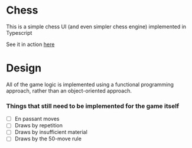 # Chess
This is a simple chess UI (and even simpler chess engine) implemented in Typescript

See it in action [here](chess-jet-mu.vercel.app)

# Design
All of the game logic is implemented using a functional programming approach, rather than an object-oriented approach.

### Things that still need to be implemented for the game itself
- [ ] En passant moves
- [ ] Draws by repetition
- [ ] Draws by insufficient material
- [ ] Draws by the 50-move rule